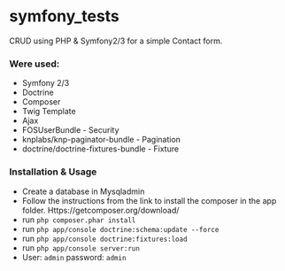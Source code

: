 symfony_tests
=============

CRUD using PHP & Symfony2/3 for a simple Contact form.

### Were used:

- Symfony 2/3
- Doctrine
- Composer
- Twig Template
- Ajax
- FOSUserBundle - Security
- knplabs/knp-paginator-bundle - Pagination
- doctrine/doctrine-fixtures-bundle - Fixture

### Installation & Usage

* Create a database in Mysqladmin
* Follow the instructions from the link to install the composer in the app folder. Https://getcomposer.org/download/
* run ``` php composer.phar install ```
* run ``` php app/console doctrine:schema:update --force ``` 
* run ``` php app/console doctrine:fixtures:load ```
* run ``` php app/console server:run ``` 
* User: ``` admin ``` password: ``` admin ```


